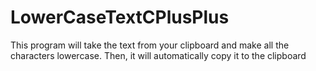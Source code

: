 # LowerCaseTextCPlusPlus
This program will take the text from your clipboard and make all the characters lowercase. Then, it will automatically copy it to the clipboard

